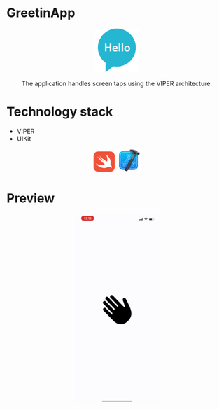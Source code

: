 # GreetinApp

<div align="center">
<img src="PreviewContent/icon.png" height="100" width="100" alt="icon"><br>

The application handles screen taps using the VIPER architecture.
</div>

# Technology stack

- VIPER
- UIKit

<div align="center">
<img src="https://github.com/devicons/devicon/blob/master/icons/swift/swift-original.svg" title="Swift" alt="Swift" height="50"/>
<img src="https://github.com/devicons/devicon/blob/master/icons/xcode/xcode-original.svg" title="Xcode" alt="Xcode" height="55"/>
</div>

# Preview
<div align="center">
<img src="PreviewContent/preview.gif"  height="432" width="195" alt="preview">
</div>
